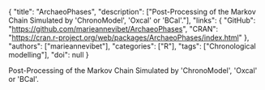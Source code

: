 {
  "title": "ArchaeoPhases",
  "description": ["Post-Processing of the Markov Chain Simulated by 'ChronoModel', 'Oxcal' or 'BCal'."],
  "links": {
    "GitHub": "https://github.com/marieannevibet/ArchaeoPhases",
    "CRAN": "https://cran.r-project.org/web/packages/ArchaeoPhases/index.html"
  },
  "authors": ["marieannevibet"],
  "categories": ["R"],
  "tags": ["Chronological modelling"],
  "doi": null
}

<!-- Generated by csv2md.R – do not edit by hand -->

Post-Processing of the Markov Chain Simulated by 'ChronoModel', 'Oxcal' or 'BCal'.